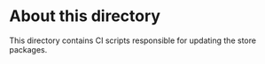 # About this directory

This directory contains CI scripts responsible for updating the store packages.
